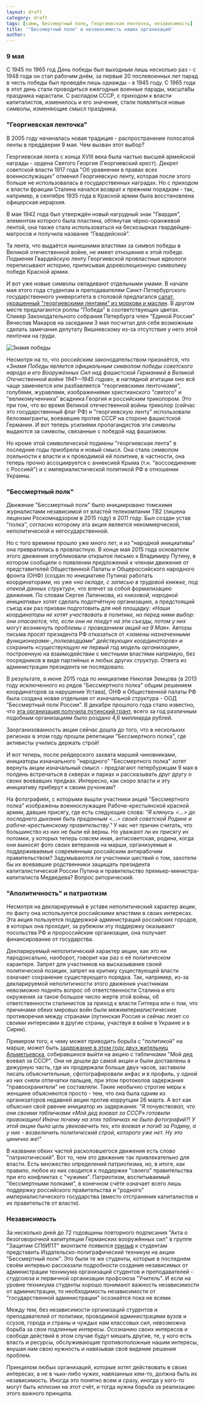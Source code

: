 ```yaml
---
layout: draft
category: draft
tags: [сами, Бессмертный полк, Георгиевская ленточка, независимость]
title: '"Бессмертный полк" и независимость наших организаций'
author: 
---
```


### 9 мая
С 1945 по 1965 год День победы был выходным лишь несколько раз - с 1948 года он стал рабочим днём, за первые 20 послевоенных лет парад в честь победы был проведён лишь однажды - в 1945 году. С 1965 года в этот день стали проводиться ежегодные военные парады, масштабы праздника нарастали. С распадом СССР, с приходом к власти капиталистов, изменилось и его значение, стали появляться новые символы, изменяющие смысл праздника.

### "Георгиевская ленточка"
В 2005 году начиналась новая традиция - распространение полосатой ленты в преддверии 9 мая. Чем вызван этот выбор?

Георгиевская лента с конца XVIII века была частью высшей армейской награды - ордена Святого Георгия (Георгиевский крест). Декрет советской власти 1917 года "Об уравнении в правах всех военнослужащих" отменил Георгиевскую ленту, которая после этого больше не использовалась в государственных наградах. Но с приходом к власти фракции Сталина начался возврат к прежним порядкам - так, например, в сентябре 1935 года в Красной армии была восстановлена офицерская иерархия.

В мае 1942 года был утверждён новый нагрудный знак "Гвардия", элементом которого была пластина, обтянутая чёрно-оранжевой лентой, она также стала использоваться на бескозырках гвардейцев-матросов и получила название "Гвардейской".

Та лента, что выдаётся нынешними властями за символ победы в Великой отечественной войне, не имеет отношения к этой победе. Подменяя Гвардейскую ленту Георгиевской провластные идеологи переписывают историю, приписывая дореволюционную символику победе Красной армии.

И вот уже новые символы овладевают отдельными умами. В начале мая этого года студентам и преподавателям Санкт-Петербургского государственного университета в столовой предлагался [салат, украшенный "георгиевскими лентами" из моркови и маслин](https://govoritmoskva.ru/media/cache/09/6f/096f1eee791e7c2699453c56f49f1f33.jpg). В другом месте предлагаются роллы "Победа" в соответствующих цветах. Спикер Законодательного собрания Петербурга член "Единой России" Вячеслав Макаров на заседании 3 мая посчитал для себя возможным сделать замечание депутату Вишневскому из-за отсутствия у него этой ленточки на груди.

![Знамя победы](/images/600px-Soviet_Znamya_Pobedy.svg.png)

Несмотря на то, что российским законодательством признаётся, что *«Знамя Победы является официальным символом победы советского народа и его Вооружённых Сил над фашистской Германией в Великой Отечественной войне 1941—1945 годов»,* в наглядной агитации оно всё чаще заменяется или разбавляется "георгиевскими ленточками", голубями, журавлями, изображениями христианского "святого" и "великомученника" всадника Георгия и российским триколором. Это при том, что во время Великой отечественной войны триколор (сейчас это государственный флаг РФ) и "георгиевскую ленту" использовали белоэмигранты, воевавшие против СССР на стороне фашистской Германии. И вот теперь усилиями пропагандистов эти символы выдаются за символы, связанные с победой над фашизмом.

Но кроме этой символической подмены "георгиевская лента" в последние годы приобрела и новый смысл. Она стала символом лояльности к власти и к проводимой ей политике, в частности, она теперь прочно ассоциируется с аннексией Крыма (т.н. "воссоединение с Россией") и с империалистической политикой РФ в отношении Украины.

### "Бессмертный полк"
Движение "Бессмертный полк" было инициировано томскими журналистами независимой от властей телекомпании ТВ2 (лишена лицензии Роскомнадзором в 2015 году) в 2011 году. Был создан устав "полка", согласно которому эта акция является некоммерческой, неполитической и негосударственной.

Но с того времени прошло уже много лет, и из "народной инициативы" она превратилась в провластную. В конце мая 2015 года основатели этого движения опубликовали открытое письмо к Владимиру Путину, в котором сообщили о появлении предложений к членам движения от представителей Общественной Палаты и Общероссийского народного фронта (ОНФ) (создан по инициативе Путина) работать координаторами, но уже *«на окладе, с записью в трудовой книжке, под опекой данных структур»,* что влечет за собой формализацию движения. По словам Сергея Лапенкова, из *«низовой, народной инициативы»* хотят сделать подотчётную организацию, а предстоящий съезд как раз призван подготовить для неё площадку: *«Наши координаторы не хотят участвовать в политике, но перед ними выбор: они опасаются, что, если они не поедут на эти съезды, потом у них могут возникнуть проблемы с проведением акций на 9 Мая».* Авторы письма просят президента РФ отказаться от *«замены назначенными функционерами-„полководцами“ действующих координаторов»* и сохранить *«существующую не первый год модель организации»,* построенную на взаимодействии с местными властями напрямую, без посредников в виде партийных и любых других структур. Ответа из администрации президента не последовало.

В результате, в июне 2015 года по инициативе Николая Земцова (в 2013 году исключенного из рядов "Бессмертного полка" общим решением координаторов за нарушение Устава), ОНФ и Общественной палаты РФ была создана новая отдельная от изначальной структура - ООД “Бессмертный полк России”. В декабре прошлого года стало известно, что [эта организация получила путинский грант](http://www.bbc.com/russian/features-38438763), всего за год различным подобным организациям было роздано 4,6 миллиарда рублей.

Заорганизованность акции сейчас дошла до того, что в нескольких регионах в этом году прошли репетиции "Бессмертного полка", где активисты учились держать строй!

И вот теперь, после рейдерского захвата маршей чиновниками, инициаторы изначального "народного" "Бессмертного полка" хотят вернуть акции изначальный смысл - предлагают петербуржцам 9 мая в полдень встречаться в скверах и парках и рассказывать друг другу о своих воевавших предках. Интересно, как скоро власти и эту инициативу приберут к своим ручонкам?

На фотографиях, с которыми вышли участники акций "Бессмертного полка" изображены военнослужащие Рабоче-крестьянской красной армии, давшие присягу, где есть следующие слова: *"Я клянусь <...> до последнего дыхания быть преданным <...> своей советской Родине и рабоче-крестьянскому правительству."* У нас нет причин считать, что большинство из них не были ей верны. Но уважают ли их присягу их потомки, у которых теперь совсем иная, антисоветская, родина, когда они выносят фото своих ветеранов на марши, организуемые и поддерживаемые современным российским антирабочим правительством? Задумываются ли участники шествий о том, захотели бы их воевавшие родственники защищать президента капиталистической России Путина и правительство премьер-министра-капиталиста Медведева? Вопрос риторический.

### "Аполитичность" и патриотизм
Несмотря на декларируемый в уставе неполитический характер акции, по факту она используется российскими властями в своих интересах. Эта акция пользуется поддержкой администраций российских городов, в которых она проходит, за рубежом эту поддержку оказывают посольства РФ и пророссийские организации, она получает финансирование от государства.

Декларируемый неполитический характер акции, как это ни пародоксально, наоборот, говорит как раз о её политическом характере. Запрет для участников на высказывание своей политической позиции, запрет на критику существующей власти означает сохранение существующего порядка. Так, например, из-за декларируемой неполитичности этого движения участникам невозможно поднять вопрос об ответственности Сталина и его окружения за такое большое число жертв этой войны, об ответственности сталинистов за приход к власти Гитлера или о том, что причинами обеих мировых войн были межимпериалистические противоречия между странами (путинская Россия и сейчас лезет со своими интересами в другие страны, участвуя в войне в Украине и в Сирии).

Примером того, к чему может приводить борьба с "политикой" на марше, может быть [задержание в этом году двух жительниц Альметьевска](http://www.evening-kazan.ru/articles/v-bessmertnyy-polk-v-tatarstane-policiya-ne-pustila-deda-voevavshego-za-sssr.html), собиравшихся выйти на акцию с табличками "Мой дед воевал за СССР". Они не дошли до самой акции и были доставлены в дежурную часть, где их продержали больше двух часов, заставили писать объяснительные, сфотографировали анфас и в профиль, у одной из них сняли отпечатки пальцев, при этом протоколов задержания "правоохранители" не составляли. Такие необычно строгие меры к женщине объясняются просто - тем, что она была одним из организаторов недавней акции против коррупции 26 марта. А вот как объяснил своё рвение инициатор их задержания: *"Я почувствовал, что они своими табличками «Мой дед воевал за СССР» готовили провокацию! Иначе почему на этих табличках не было фотографий?! У этой акции была цель увековечить тех, кто воевал и погиб за Родину, а у них - возвеличить политический строй, которого уже нет. Ну это цинично же!"*

В названии обеих частей расколовшегося движения есть слово "патриотический". Вот то, чем это движение так привлекательно для власти. Есть множество определений патриотизма, но, в итоге, как правило, любое из них сводится к поддержке "своего" правительства при его конфликтах с "чужими". Патриотизм, воспитываемый "бессмертными полками", в конечном счёте означает всего лишь поддержку российского правительства и "родного" империалистического государства (вместо отстранения капиталистов и их правительств от власти).

### Независимость
За несколько дней до 72 годовщины повторного подписания "Акта о безоговорочной капитуляции Германских вооружённых сил" в группе "Защитим СПбИПТ" вконтакте появился [призыв](https://vk.com/wall-119500100_981) к студентам представить Издательско-полиграфический техникум на акции "Бессмертный полк". Это были те же студенты, которые в последнем своём интервью рассказали подробности создания независимых от администрации техникума организаций студентов и преподавателей - студсоюза и первичной организации профсоюза "Учитель". И если на уровне техникума студенты хорошо понимают важность независимости от администрации, то необходимость независимости от "государственной администрации" осознаётся пока не всеми.

Между тем, без независимости организаций студентов и преподавателей от политики, проводимой администрацями вузов и ссузов, города и страны и чуждых нам классовых сил, невозможна борьба за свои подлинные интересы. Осознанию своих интересов и свободе действий в этом случае будут мешать другие, те, у кого есть власть и ресурсы, обслуживающие противоположные нашим интересы, внушая нам свою нужность и навязывая своё видение решения проблем.

Принципом любых организаций, которые хотят действовать в своих интересах, а не в чьих-либо чужих, навязанных кем-то, должна быть их независимость. Иногда это понятно всем и сразу, иногда у кого-то могут быть иллюзии на этот счёт, и тогда нужна борьба за реализацию этого важного принципа.
